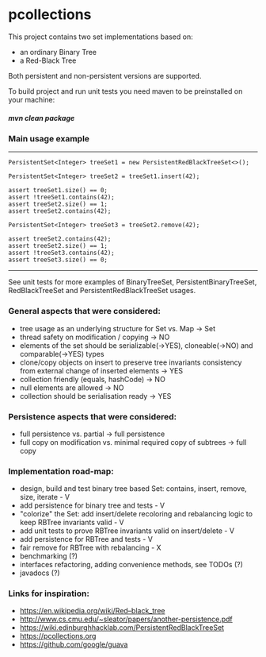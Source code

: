 # pcollections

This project contains two set implementations based on:
  - an ordinary Binary Tree 
  - a Red-Black Tree  
  
Both persistent and non-persistent versions are supported.    
  
To build project and run unit tests you need maven to be preinstalled on your machine:
##### mvn clean package

### Main usage example
----
    PersistentSet<Integer> treeSet1 = new PersistentRedBlackTreeSet<>();
    
    PersistentSet<Integer> treeSet2 = treeSet1.insert(42);
    
    assert treeSet1.size() == 0;
    assert !treeSet1.contains(42);
    assert treeSet2.size() == 1;
    assert treeSet2.contains(42);
    
    PersistentSet<Integer> treeSet3 = treeSet2.remove(42);
    
    assert treeSet2.contains(42);
    assert treeSet2.size() == 1;
    assert !treeSet3.contains(42);
    assert treeSet3.size() == 0;
----
See unit tests for more examples of BinaryTreeSet, PersistentBinaryTreeSet, RedBlackTreeSet and PersistentRedBlackTreeSet usages.

### General aspects that were considered:

  - tree usage as an underlying structure for Set vs. Map -> Set
  - thread safety on modification / copying -> NO
  - elements of the set should be serializable(->YES), cloneable(->NO) and comparable(->YES) types
  - clone/copy objects on insert to preserve tree invariants consistency from external change of inserted elements -> YES
  - collection friendly (equals, hashCode) -> NO
  - null elements are allowed -> NO
  - collection should be serialisation ready -> YES

### Persistence aspects that were considered:

  - full persistence vs. partial -> full persistence
  - full copy on modification vs. minimal required copy of subtrees -> full copy
  
### Implementation road-map:

  - design, build and test binary tree based Set: contains, insert, remove, size, iterate - V
  - add persistence for binary tree and tests - V
  - "colorize" the Set: add insert/delete recoloring and rebalancing logic to keep RBTree invariants valid - V
  - add unit tests to prove RBTree invariants valid on insert/delete - V
  - add persistence for RBTree and tests - V
  - fair remove for RBTree with rebalancing - X  
  - benchmarking (?)
  - interfaces refactoring, adding convenience methods, see TODOs (?)
  - javadocs (?)
      
### Links for inspiration:

  - https://en.wikipedia.org/wiki/Red–black_tree
  - http://www.cs.cmu.edu/~sleator/papers/another-persistence.pdf
  - https://wiki.edinburghhacklab.com/PersistentRedBlackTreeSet
  - https://pcollections.org
  - https://github.com/google/guava